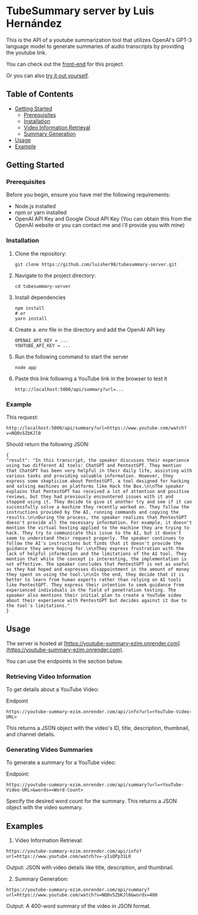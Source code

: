 # TubeSummary server by Luis Hernández

This is the API of a youtube summarization tool that utilizes OpenAI's GPT-3 language model to generate summaries of audio transcripts by providing the youtube link.

You can check out the [front-end](https://github.com/luisher98/tubesummary-server) for this project.

Or you can also [try it out yourself](https://youtube-summary-ezim.onrender.com/api/info?url=https://www.youtube.com/watch?v=A4_TFHzqAAg).

## Table of Contents

- [Getting Started](#getting-started)
  - [Prerequisites](#prerequisites)
  - [Installation](#installation)
  - [Video Information Retrieval](#video-information-retrieval)
  - [Summary Generation](#summary-generation)
- [Usage](#usage)
- [Example](#example)

## Getting Started

### Prerequisites

Before you begin, ensure you have met the following requirements:

- Node.js installed
- npm or yarn installed
- OpenAI API Key and Google Cloud API Key (You can obtain this from the OpenAI website or you can contact me and i'll provide you with mine)


### Installation

1. Clone the repository:
   ```
   git clone https://github.com/luisher98/tubesummary-server.git
2. Navigate to the project directory:
   ```
   cd tubesummary-server
3. Install dependencies
   ```
   npm install
   # or
   yarn install
4. Create a .env file in the directory and add the OpenAI API key
    ```
    OPENAI_API_KEY = ...
    YOUTUBE_API_KEY = ...
5. Run the following command to start the server
   ```
   node app
6. Paste this link following a YouTube link in the browser to test it
   ```
   http://localhost:5000/api/summary?url=...
### Example

   This request:
   ```
   http://localhost:5000/api/summary?url=https://www.youtube.com/watch?v=NQ0v5ZbKJl0
   ```

   Should return the following JSON:
   ```
   {
   "result": "In this transcript, the speaker discusses their experience using two different AI tools: ChatGPT and PentestGPT. They mention that ChatGPT has been very helpful in their daily life, assisting with various tasks and providing valuable information. However, they express some skepticism about PentestGPT, a tool designed for hacking and solving machines on platforms like Hack the Box.\n\nThe speaker explains that PentestGPT has received a lot of attention and positive reviews, but they had previously encountered issues with it and stopped using it. They decide to give it another try and see if it can successfully solve a machine they recently worked on. They follow the instructions provided by the AI, running commands and copying the results.\n\nDuring the process, the speaker realizes that PentestGPT doesn't provide all the necessary information. For example, it doesn't mention the virtual hosting applied to the machine they are trying to hack. They try to communicate this issue to the AI, but it doesn't seem to understand their request properly. The speaker continues to follow the AI's instructions but finds that it doesn't provide the guidance they were hoping for.\n\nThey express frustration with the lack of helpful information and the limitations of the AI tool. They mention that while the concept is interesting, the implementation is not effective. The speaker concludes that PentestGPT is not as useful as they had hoped and expresses disappointment in the amount of money they spent on using the tool.\n\nIn the end, they decide that it is better to learn from human experts rather than relying on AI tools like PentestGPT. They express their intention to seek guidance from experienced individuals in the field of penetration testing. The speaker also mentions their initial plan to create a YouTube video about their experience with PentestGPT but decides against it due to the tool's limitations."
   }
   ```
## Usage
The server is hosted at [https://youtube-summary-ezim.onrender.com](https://youtube-summary-ezim.onrender.com). 

You can use the endpoints in the section below.

### Retrieving Video Information
To get details about a YouTube Video:

Endpoint
```
https://youtube-summary-ezim.onrender.com/api/info?url=<YouTube-Video-URL>
```

This returns a JSON object with the video's ID, title, description, thumbnail, and channel details.

### Generating Video Summaries

To generate a summary for a YouTube video:

Endpoint:
```
https://youtube-summary-ezim.onrender.com/api/summary?url=<YouTube-Video-URL>&words=<Word-Count>
```
Specify the desired word count for the summary. This returns a JSON object with the video summary.

## Examples
1. Video Information Retrieval:
  ```
  https://youtube-summary-ezim.onrender.com/api/info?url=https://www.youtube.com/watch?v=-yIsQPp31L0
  ```
Output: JSON with video details like title, description, and thumbnail.

2. Summary Generation:
  ```
  https://youtube-summary-ezim.onrender.com/api/summary?url=https://www.youtube.com/watch?v=NQ0v5ZbKJl0&words=400
  ```
Output: A 400-word summary of the video in JSON format.
